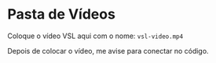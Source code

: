 # Pasta de Vídeos

Coloque o vídeo VSL aqui com o nome: `vsl-video.mp4`

Depois de colocar o vídeo, me avise para conectar no código.
  